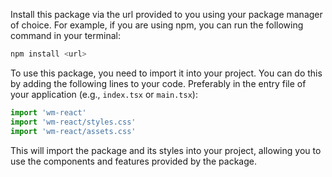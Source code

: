 Install this package via the url provided to you using your package manager of choice. For example, if you are using npm, you can run the following command in your terminal:

```bash
npm install <url>
```

To use this package, you need to import it into your project. You can do this by adding the following lines to your code. Preferably in the entry file of your application (e.g., `index.tsx` or `main.tsx`):

```javascript
import 'wm-react'
import 'wm-react/styles.css'
import 'wm-react/assets.css'
```
This will import the package and its styles into your project, allowing you to use the components and features provided by the package.

